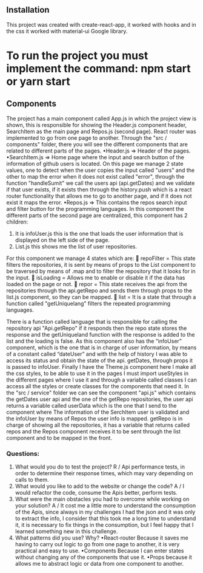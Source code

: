 ## Installation

This project was created with create-react-app, it worked with hooks and in the css it worked with material-ui Google library.

# To run the project you must implement the command: npm start or yarn start

## Components

The project has a main component called App.js in which the project view is shown, this is responsible for showing the Header.js component header, SearchItem as the main page and Repos.js (second page). React router was implemented to go from one page to another.
Through the "src / components" folder, there you will see the different components that are related to different parts of the pages.
•Header.js => Header of the pages.
•SearchItem.js => Home page where the input and search button of the information of github users is located.
On this page we manage 2 state values, one to detect when the user copies the input called "users" and the other to map the error when it does not exist called "error", through the function "handleSumit" we call the users api (api.getDates) and we validate if that user exists, if it exists then through the history.push which is a react router functionality that allows me to go to another page, and if it does not exist it maps the error.
•Repos.js => This contains the repos search input and filter button for the programming languages.
In this component the different parts of the second page are centralized, this component has 2 children:

1. It is infoUser.js this is the one that loads the user information that is displayed on the left side of the page.
2. List.js this shows me the list of user repositories.

For this component we manage 4 states which are:
 repoFilter = This state filters the repositories, it is sent by means of props to the List component to be traversed by means of .map and to filter the repository that it looks for in the input.
 isLoading = Allows me to enable or disable it if the data has loaded on the page or not.
 repor = This state receives the api from the repositories through the api.getRepo and sends them through props to the list.js component, so they can be mapped.
 list = It is a state that through a function called "getUniquelang" filters the repeated programming languages.

There is a function called language that is responsible for calling the repository api
"Api.getRepo" if it responds then the repo state stores the response and the getUniqueland function with the response is added to the list and the loading is false.
As this component also has the “infoUser” component, which is the one that is in charge of user information, by means of a constant called “dateUser” and with the help of history I was able to access its status and obtain the state of the api. getDates, through props it is passed to infoUser.
Finally I have the Theme.js component here I make all the css styles, to be able to use it in the pages I must import useStyles in the different pages where I use it and through a variable called classes I can access all the styles or create classes for the components that need it.
In the "src / service" folder we can see the component "api.js" which contains the getDates user api and the one of the getRepo repositories, the user api returns a variable called userData which is the one that I send to the component where The information of the SerchItem user is validated and the infoUser by means of Repos the user info is mapped.
getRepo is in charge of showing all the repositories, it has a variable that returns called repos and the Repos component receives it to be sent through the list component and to be mapped in the front.

### Questions:

1. What would you do to test the project? R / Api performance tests, in order to determine their response times, which may vary depending on calls to them.
2. What would you like to add to the website or change the code? A / I would refactor the code, consume the Apis better, perform tests.
3. What were the main obstacles you had to overcome while working on your solution? A / It cost me a little more to understand the consumption of the Apis, since always in my challenges I had the json and it was only to extract the info, I consider that this took me a long time to understand it, it is necessary to fix things in the consumption, but I feel happy that I learned something new in this challenge.
4. What patterns did you use? Why?
   •React-router Because it saves me having to carry out logic to go from one page to another, it is very practical and easy to use.
   •Components Because I can enter states without changing any of the components that use it.
   •Props because it allows me to abstract logic or data from one component to another.
